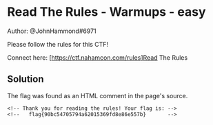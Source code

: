 # Read The Rules - Warmups - easy


Author: @JohnHammond#6971

Please follow the rules for this CTF!

Connect here:
[https://ctf.nahamcon.com/rules]Read The Rules

## Solution 

The flag was found as an HTML comment in the page's source.
```
<!-- Thank you for reading the rules! Your flag is: -->
<!--   flag{90bc54705794a62015369fd8e86e557b}       -->
```